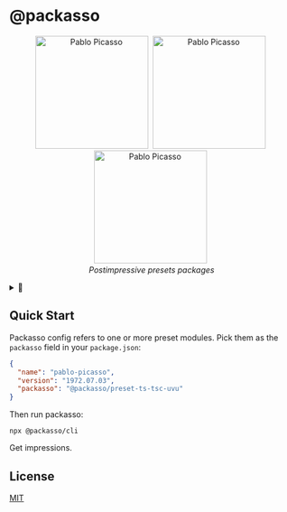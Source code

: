 # @packasso

<p align="center">
  <img alt="Pablo Picasso" src="https://raw.githubusercontent.com/qiwi/packasso/master/pablo-picasso-self-portrait-1972-06-30.webp" width="200" />&nbsp;
  <img alt="Pablo Picasso" src="https://raw.githubusercontent.com/qiwi/packasso/master/pablo-picasso-self-portrait-1972-07-02.webp" width="200" />&nbsp;
  <img alt="Pablo Picasso" src="https://raw.githubusercontent.com/qiwi/packasso/master/pablo-picasso-self-portrait-1972-07-03.webp" width="200" />&nbsp;
  <br/>
  <i>Postimpressive presets packages</i>
</p>

<details>

<summary>🎨</summary>

[![Release](https://github.com/qiwi/packasso/actions/workflows/release.yml/badge.svg?branch=master)](https://github.com/qiwi/packasso/actions/workflows/release.yml)
[![Maintainability](https://api.codeclimate.com/v1/badges/aaced5b2261f8a59b7cd/maintainability)](https://codeclimate.com/github/qiwi/packasso/maintainability)
[![Test Coverage](https://api.codeclimate.com/v1/badges/aaced5b2261f8a59b7cd/test_coverage)](https://codeclimate.com/github/qiwi/packasso/test_coverage)

</details>

## Quick Start

Packasso config refers to one or more preset modules. Pick them as the `packasso` field in your `package.json`:

```json
{
  "name": "pablo-picasso",
  "version": "1972.07.03",
  "packasso": "@packasso/preset-ts-tsc-uvu"
}
```

Then run packasso:

```shell
npx @packasso/cli
```

Get impressions.

## License

[MIT](./LICENSE)
